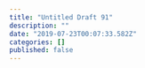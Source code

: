 ```yaml
---
title: "Untitled Draft 91"
description: ""
date: "2019-07-23T00:07:33.582Z"
categories: []
published: false
---
```



